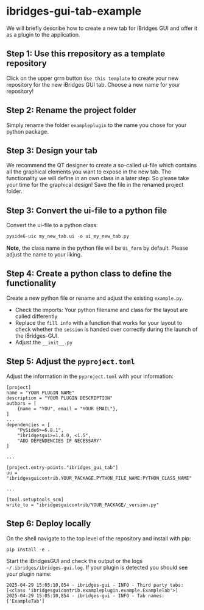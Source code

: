 # ibridges-gui-tab-example

We will briefly describe how to create a new tab for iBridges GUI and offer it as a plugin to the application.

## Step 1: Use this rrepository as a template repository
Click on the upper grrn button `Use this template` to create your new repository for the new iBridges GUI tab.
Choose a new name for your repository!

## Step 2: Rename the project folder
Simply rename the folder `exampleplugin` to the name you chose for your python package.

## Step 3: Design your tab
We recommend the QT designer to create a so-called ui-file which contains all the graphical elements you want to expose in the new tab.
The functionality we will define in an own class in a later step. So please take your time for the graphical design!
Save the file in the renamed project folder.

## Step 3: Convert the ui-file to a python file

Convert the ui-file to a python class:

```py
pyside6-uic my_new_tab.ui -o ui_my_new_tab.py
```
**Note,** the class name in the python file will be `Ui_form` by default. Please adjust the name to your liking.

## Step 4: Create a python class to define the functionality
Create a new python file or rename and adjust the existing `example.py`.
- Check the imports: Your python filename and class for the layout are called differently
- Replace the `fill info` with a function that works for your layout to check whether the `session` is handed over correctly during the launch of the iBridges-GUI.
- Adjust the `__init__.py`

## Step 5: Adjust the `pyproject.toml`
Adjust the information in the `pyproject.toml` with your information:

```
[project]
name = "YOUR PLUGIN NAME"
description = "YOUR PLUGIN DESCRIPTION"
authors = [
    {name = "YOU", email = "YOUR EMAIL"},
]
...
dependencies = [
    "PySide6>=6.8.1",
    "ibridgesgui>=1.4.0, <1.5",
    "ADD DEPENDENCIES IF NECESSARY"
]

...

[project.entry-points."ibridges_gui_tab"]
uu = "ibridgesguicontrib.YOUR_PACKAGE.PYTHON_FILE_NAME:PYTHON_CLASS_NAME"

...

[tool.setuptools_scm]
write_to = "ibridgesguicontrib/YOUR_PACKAGE/_version.py"

```

## Step 6: Deploy locally
On the shell navigate to the top level of the repository and install with pip:

```
pip install -e .
```

Start the iBridgesGUI and check the output or the logs `~/.ibridges/ibridges-gui.log`. If your plugin is detected you should see your plugin name:

```
2025-04-29 15:05:10,854 - ibridges-gui - INFO - Third party tabs: [<class 'ibridgesguicontrib.exampleplugin.example.ExampleTab'>]
2025-04-29 15:05:10,854 - ibridges-gui - INFO - Tab names: ['ExampleTab']
```






